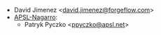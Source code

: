 - David Jimenez \<<david.jimenez@forgeflow.com>\>
- [APSL-Nagarro](https://www.apsl.tech):
  - Patryk Pyczko \<<ppyczko@apsl.net>\>